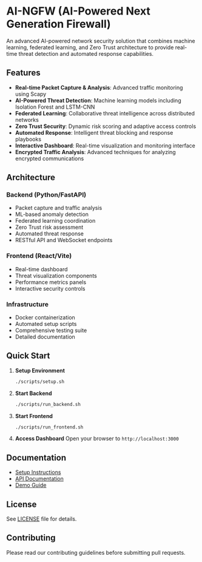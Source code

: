 # AI-NGFW (AI-Powered Next Generation Firewall)

An advanced AI-powered network security solution that combines machine learning, federated learning, and Zero Trust architecture to provide real-time threat detection and automated response capabilities.

## Features

- **Real-time Packet Capture & Analysis**: Advanced traffic monitoring using Scapy
- **AI-Powered Threat Detection**: Machine learning models including Isolation Forest and LSTM-CNN
- **Federated Learning**: Collaborative threat intelligence across distributed networks
- **Zero Trust Security**: Dynamic risk scoring and adaptive access controls
- **Automated Response**: Intelligent threat blocking and response playbooks
- **Interactive Dashboard**: Real-time visualization and monitoring interface
- **Encrypted Traffic Analysis**: Advanced techniques for analyzing encrypted communications

## Architecture

### Backend (Python/FastAPI)
- Packet capture and traffic analysis
- ML-based anomaly detection
- Federated learning coordination
- Zero Trust risk assessment
- Automated threat response
- RESTful API and WebSocket endpoints

### Frontend (React/Vite)
- Real-time dashboard
- Threat visualization components
- Performance metrics panels
- Interactive security controls

### Infrastructure
- Docker containerization
- Automated setup scripts
- Comprehensive testing suite
- Detailed documentation

## Quick Start

1. **Setup Environment**
   ```bash
   ./scripts/setup.sh
   ```

2. **Start Backend**
   ```bash
   ./scripts/run_backend.sh
   ```

3. **Start Frontend**
   ```bash
   ./scripts/run_frontend.sh
   ```

4. **Access Dashboard**
   Open your browser to `http://localhost:3000`

## Documentation

- [Setup Instructions](docs/SETUP.md)
- [API Documentation](docs/API.md)
- [Demo Guide](docs/DEMO.md)

## License

See [LICENSE](LICENSE) file for details.

## Contributing

Please read our contributing guidelines before submitting pull requests.

